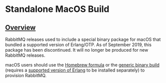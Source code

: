 <!--
Copyright (c) 2007-2023 VMware, Inc. or its affiliates.

All rights reserved. This program and the accompanying materials
are made available under the terms of the under the Apache License,
Version 2.0 (the "License”); you may not use this file except in compliance
with the License. You may obtain a copy of the License at

https://www.apache.org/licenses/LICENSE-2.0

Unless required by applicable law or agreed to in writing, software
distributed under the License is distributed on an "AS IS" BASIS,
WITHOUT WARRANTIES OR CONDITIONS OF ANY KIND, either express or implied.
See the License for the specific language governing permissions and
limitations under the License.
-->

# Standalone MacOS Build

## <a id="overview" class="anchor" href="#overview">Overview</a>

RabbitMQ releases used to include a special binary package for macOS that bundled
a supported version of Erlang/OTP. As of September 2019, this package has been discontinued.
It will no longer be produced for new RabbitMQ releases.

macOS users should use the [Homebrew formula](./install-homebrew.html)
or the [generic binary build](./install-generic-unix.html) (requires a [supported version of Erlang](./which-erlang.html)
to be installed separately) to provision RabbitMQ.
